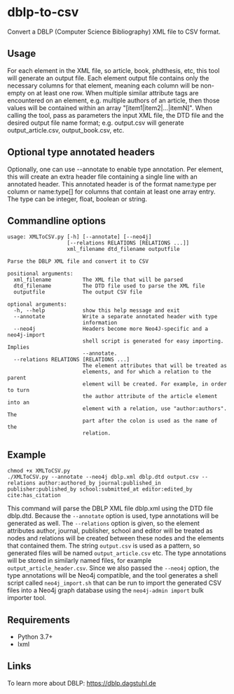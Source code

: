 # dblp-to-csv
Convert a DBLP (Computer Science Bibliography) XML file to CSV format.

## Usage
For each element in the XML file, so article, book, phdthesis, etc, this tool will generate an output file.
Each element output file contains only the necessary columns for that element, meaning each column will be non-empty on at least one row.
When multiple similar attribute tags are encountered on an element, e.g. multiple authors of an article, then those values will be contained within an array "[item1|item2|...|itemN]".
When calling the tool, pass as parameters the input XML file, the DTD file and the desired output file name format; e.g. output.csv will generate output_article.csv, output_book.csv, etc.

## Optional type annotated headers
Optionally, one can use --annotate to enable type annotation. Per element, this will create an extra header file containing a single line with an annotated header. This annotated header is of the format name:type per column or name:type[] for columns that contain at least one array entry. The type can be integer, float, boolean or string.

## Commandline options
```
usage: XMLToCSV.py [-h] [--annotate] [--neo4j]
                   [--relations RELATIONS [RELATIONS ...]]
                   xml_filename dtd_filename outputfile

Parse the DBLP XML file and convert it to CSV

positional arguments:
  xml_filename          The XML file that will be parsed
  dtd_filename          The DTD file used to parse the XML file
  outputfile            The output CSV file

optional arguments:
  -h, --help            show this help message and exit
  --annotate            Write a separate annotated header with type
                        information
  --neo4j               Headers become more Neo4J-specific and a neo4j-import
                        shell script is generated for easy importing. Implies
                        --annotate.
  --relations RELATIONS [RELATIONS ...]
                        The element attributes that will be treated as
                        elements, and for which a relation to the parent
                        element will be created. For example, in order to turn
                        the author attribute of the article element into an
                        element with a relation, use "author:authors". The
                        part after the colon is used as the name of the
                        relation.

```

## Example
```
chmod +x XMLToCSV.py
./XMLToCSV.py --annotate --neo4j dblp.xml dblp.dtd output.csv --relations author:authored_by journal:published_in publisher:published_by school:submitted_at editor:edited_by cite:has_citation
```
This command will parse the DBLP XML file dblp.xml using the DTD file dblp.dtd. Because the ```--annotate``` option is used, type annotations will be generated as well. The ```--relations``` option is given, so the element attributes author, journal, publisher, school and editor will be treated as nodes and relations will be created between these nodes and the elements that contained them. The string ```output.csv``` is used as a pattern, so generated files will be named ```output_article.csv``` etc. The type annotations will be stored in similarly named files, for example ```output_article_header.csv```. Since we also passed the ```--neo4j``` option, the type annotations will be Neo4j compatible, and the tool generates a shell script called ```neo4j_import.sh``` that can be run to import the generated CSV files into a Neo4j graph database using the ```neo4j-admin import``` bulk importer tool.

## Requirements
- Python 3.7+
- lxml

## Links
To learn more about DBLP: https://dblp.dagstuhl.de
